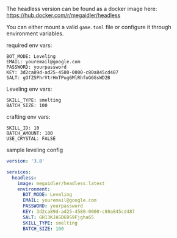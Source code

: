 The headless version can be found as a docker image here: https://hub.docker.com/r/megaidler/headless

You can either mount a valid `game.toml` file or configure it through environment variables.

required env vars:
```
BOT_MODE: Leveling
EMAIL: youremail@google.com
PASSWORD: yourpassword
KEY: 3d2ca89d-ad25-4580-0000-c80a845cd487
SALT: gOfZSPhrVtrHnTPug6MlRhfoG6GsWD2B
```

Leveling env vars:
```
SKILL_TYPE: smelting
BATCH_SIZE: 100
```

crafting env vars:
```
SKILL_ID: 10
BATCH_AMOUNT: 100
USE_CRYSTAL: FALSE
```

sample leveling config
```yml
version: '3.8'

services:
  headless:
    image: megaidler/headless:latest
    environment:
      BOT_MODE: Leveling
      EMAIL: youremail@google.com
      PASSWORD: yourpassword
      KEY: 3d2ca89d-ad25-4580-0000-c80a845cd487
      SALT: GH13KJASDG9S9Fjgha65
      SKILL_TYPE: smelting
      BATCH_SIZE: 100
```
